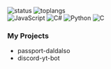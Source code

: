 ![status](https://github-readme-stats.vercel.app/api?username=lshqqytiger&show_icons=true)
![toplangs](https://github-readme-stats.vercel.app/api/top-langs/?username=lshqqytiger)
<br>
<img alt="JavaScript" src="https://img.shields.io/badge/JavaScript-%23323330.svg?style=flat-square&logo=JavaScript&logoColor=%23F7DF1E"/>
<img alt="C#" src="https://img.shields.io/badge/C%23-%23239120.svg?style=flat-square&logo=C-Sharp&logoColor=white"/>
<img alt="Python" src="https://img.shields.io/badge/Python-%2314354C.svg?style=flat-square&logo=Python&logoColor=white"/>
<img alt="C" src="https://img.shields.io/badge/C-%2300599C.svg?style=flat-square&logo=C&logoColor=white"/>

### My Projects

- passport-daldalso
- discord-yt-bot

